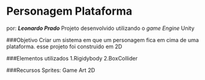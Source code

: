 # Personagem Plataforma

por: ***Leonardo Prado***
Projeto desenvolvido utilizando o *game Engine* Unity

###Objetivo 
Criar um sistema em que um personagem fica em cima de uma plataforma. esse projeto foi construido em 2D

###Elementos utilizados
1.Rigidybody
2.BoxCollider

###Recursos
Sprites: Game Art 2D
